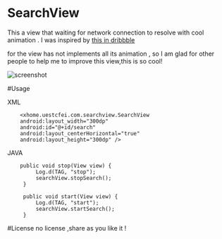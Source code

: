 # SearchView
This a view that waiting for network connection to resolve with cool animation .
I was inspired by [this in dribbble](https://dribbble.com/shots/2341287-Search)

for the view has not implements all its animation , so I am glad for other people to help me to improve this view,this is so cool!

![screenshot](http://ww2.sinaimg.cn/large/005u6Kr2gw1exvt1c2wg7g30m80goaao.gif)

#Usage

XML


		<xhome.uestcfei.com.searchview.SearchView
        android:layout_width="300dp"
        android:id="@+id/search"
        android:layout_centerHorizontal="true"
        android:layout_height="300dp" />

JAVA

		public void stop(View view) {
      		 Log.d(TAG, "stop");
     		 searchView.stopSearch();
   		 }

   		 public void start(View view) {
     	     Log.d(TAG, "start");
     		 searchView.startSearch();
    	 }
    	 
    	 
    	 
#License
no license ,share as you like it !